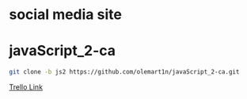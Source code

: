 # social media site

# javaScript_2-ca

```bash
git clone -b js2 https://github.com/olemart1n/javaScript_2-ca.git
```

[Trello Link](https://trello.com/b/pu4QbsDa/javascript-2)
